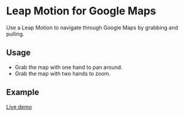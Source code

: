 Leap Motion for Google Maps
==

Use a Leap Motion to navigate through Google Maps by grabbing and pulling.


Usage
------
* Grab the map with one hand to pan around.
* Grab the map with two hands to zoom.

Example
------
[Live demo](http://jaxzin.github.io/leap-map/)

